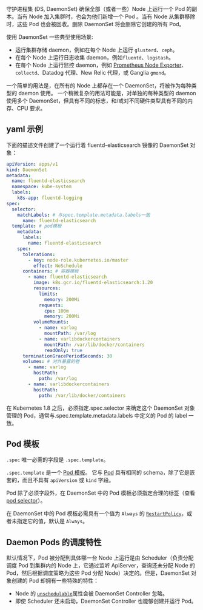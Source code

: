 守护进程集 (DS, DaemonSet) 确保全部（或者一些）Node 上运行一个 Pod 的副本。当有 Node 加入集群时，也会为他们新增一个 Pod 。当有 Node 从集群移除时，这些 Pod 也会被回收。删除 DaemonSet 将会删除它创建的所有 Pod。

使用 DaemonSet 一些典型使用场景:

- 运行集群存储 daemon，例如在每个 Node 上运行 `glusterd`、`ceph`。
- 在每个 Node 上运行日志收集 daemon，例如`fluentd`、`logstash`。
- 在每个 Node 上运行监控 daemon，例如 [Prometheus Node Exporter](https://github.com/prometheus/node_exporter)、`collectd`、Datadog 代理、New Relic 代理，或 Ganglia `gmond`。

一个简单的用法是，在所有的 Node 上都存在一个 DaemonSet，将被作为每种类型的 daemon 使用。 一个稍微复杂的用法可能是，对单独的每种类型的 daemon 使用多个 DaemonSet，但具有不同的标志，和/或对不同硬件类型具有不同的内存、CPU 要求。

<a name="c8e47354"></a>
## yaml 示例

下面的描述文件创建了一个运行着 fluentd-elasticsearch 镜像的 DaemonSet 对象：

```yaml
apiVersion: apps/v1
kind: DaemonSet
metadata:
  name: fluentd-elasticsearch
  namespace: kube-system
  labels:
    k8s-app: fluentd-logging
spec:
  selector:
    matchLabels: # 与spec.template.metadata.labels一致
      name: fluentd-elasticsearch
  template: # pod模板
    metadata:
      labels:
        name: fluentd-elasticsearch
    spec:
      tolerations:
        - key: node-role.kubernetes.io/master
          effect: NoSchedule
      containers: # 容器模板
        - name: fluentd-elasticsearch
          image: k8s.gcr.io/fluentd-elasticsearch:1.20
          resources:
            limits:
              memory: 200Mi
            requests:
              cpu: 100m
              memory: 200Mi
          volumeMounts:
            - name: varlog
              mountPath: /var/log
            - name: varlibdockercontainers
              mountPath: /var/lib/docker/containers
              readOnly: true
      terminationGracePeriodSeconds: 30
      volumes: # 对外暴露的卷
        - name: varlog
          hostPath:
            path: /var/log
        - name: varlibdockercontainers
          hostPath:
            path: /var/lib/docker/containers
```

在 Kubernetes 1.8 之后，必须指定.spec.selector 来确定这个 DaemonSet 对象管理的 Pod，通常与.spec.template.metadata.labels 中定义的 Pod 的 label 一致。

<a name="dcef7cb3"></a>
## Pod 模板

`.spec` 唯一必需的字段是 `.spec.template`。

`.spec.template` 是一个 [Pod 模板](https://kubernetes.io/docs/user-guide/replication-controller/#pod-template)。 它与 [Pod](https://kubernetes.io/docs/user-guide/pods) 具有相同的 schema，除了它是嵌套的，而且不具有 `apiVersion` 或 `kind` 字段。

Pod 除了必须字段外，在 DaemonSet 中的 Pod 模板必须指定合理的标签（查看 [pod selector](https://jimmysong.io/kubernetes-handbook/concepts/daemonset.html#pod-selector)）。

在 DaemonSet 中的 Pod 模板必需具有一个值为 `Always` 的 [`RestartPolicy`](https://kubernetes.io/docs/user-guide/pod-states)，或者未指定它的值，默认是 `Always`。

<a name="c6eb24b0"></a>
## Daemon Pods 的调度特性

默认情况下，Pod 被分配到具体哪一台 Node 上运行是由 Scheduler（负责分配调度 Pod 到集群内的 Node 上，它通过监听 ApiServer，查询还未分配 Node 的 Pod，然后根据调度策略为这些 Pod 分配 Node）决定的。但是，DaemonSet 对象创建的 Pod 却拥有一些特殊的特性：

- Node 的 [`unschedulable`](https://kubernetes.io/docs/admin/node/#manual-node-administration)属性会被 DaemonSet Controller 忽略。
- 即使 Scheduler 还未启动，DaemonSet Controller 也能够创建并运行 Pod。
